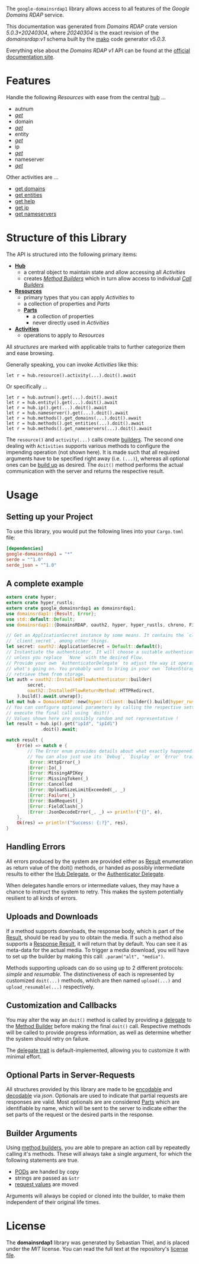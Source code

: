 <!---
DO NOT EDIT !
This file was generated automatically from 'src/generator/templates/api/README.md.mako'
DO NOT EDIT !
-->
The `google-domainsrdap1` library allows access to all features of the *Google Domains RDAP* service.

This documentation was generated from *Domains RDAP* crate version *5.0.3+20240304*, where *20240304* is the exact revision of the *domainsrdap:v1* schema built by the [mako](http://www.makotemplates.org/) code generator *v5.0.3*.

Everything else about the *Domains RDAP* *v1* API can be found at the
[official documentation site](https://developers.google.com/domains/rdap/).
# Features

Handle the following *Resources* with ease from the central [hub](https://docs.rs/google-domainsrdap1/5.0.3+20240304/google_domainsrdap1/DomainsRDAP) ... 

* autnum
 * [*get*](https://docs.rs/google-domainsrdap1/5.0.3+20240304/google_domainsrdap1/api::AutnumGetCall)
* domain
 * [*get*](https://docs.rs/google-domainsrdap1/5.0.3+20240304/google_domainsrdap1/api::DomainGetCall)
* entity
 * [*get*](https://docs.rs/google-domainsrdap1/5.0.3+20240304/google_domainsrdap1/api::EntityGetCall)
* ip
 * [*get*](https://docs.rs/google-domainsrdap1/5.0.3+20240304/google_domainsrdap1/api::IpGetCall)
* nameserver
 * [*get*](https://docs.rs/google-domainsrdap1/5.0.3+20240304/google_domainsrdap1/api::NameserverGetCall)

Other activities are ...

* [get domains](https://docs.rs/google-domainsrdap1/5.0.3+20240304/google_domainsrdap1/api::MethodGetDomainCall)
* [get entities](https://docs.rs/google-domainsrdap1/5.0.3+20240304/google_domainsrdap1/api::MethodGetEntityCall)
* [get help](https://docs.rs/google-domainsrdap1/5.0.3+20240304/google_domainsrdap1/api::MethodGetHelpCall)
* [get ip](https://docs.rs/google-domainsrdap1/5.0.3+20240304/google_domainsrdap1/api::MethodGetIpCall)
* [get nameservers](https://docs.rs/google-domainsrdap1/5.0.3+20240304/google_domainsrdap1/api::MethodGetNameserverCall)



# Structure of this Library

The API is structured into the following primary items:

* **[Hub](https://docs.rs/google-domainsrdap1/5.0.3+20240304/google_domainsrdap1/DomainsRDAP)**
    * a central object to maintain state and allow accessing all *Activities*
    * creates [*Method Builders*](https://docs.rs/google-domainsrdap1/5.0.3+20240304/google_domainsrdap1/client::MethodsBuilder) which in turn
      allow access to individual [*Call Builders*](https://docs.rs/google-domainsrdap1/5.0.3+20240304/google_domainsrdap1/client::CallBuilder)
* **[Resources](https://docs.rs/google-domainsrdap1/5.0.3+20240304/google_domainsrdap1/client::Resource)**
    * primary types that you can apply *Activities* to
    * a collection of properties and *Parts*
    * **[Parts](https://docs.rs/google-domainsrdap1/5.0.3+20240304/google_domainsrdap1/client::Part)**
        * a collection of properties
        * never directly used in *Activities*
* **[Activities](https://docs.rs/google-domainsrdap1/5.0.3+20240304/google_domainsrdap1/client::CallBuilder)**
    * operations to apply to *Resources*

All *structures* are marked with applicable traits to further categorize them and ease browsing.

Generally speaking, you can invoke *Activities* like this:

```Rust,ignore
let r = hub.resource().activity(...).doit().await
```

Or specifically ...

```ignore
let r = hub.autnum().get(...).doit().await
let r = hub.entity().get(...).doit().await
let r = hub.ip().get(...).doit().await
let r = hub.nameserver().get(...).doit().await
let r = hub.methods().get_domains(...).doit().await
let r = hub.methods().get_entities(...).doit().await
let r = hub.methods().get_nameservers(...).doit().await
```

The `resource()` and `activity(...)` calls create [builders][builder-pattern]. The second one dealing with `Activities` 
supports various methods to configure the impending operation (not shown here). It is made such that all required arguments have to be 
specified right away (i.e. `(...)`), whereas all optional ones can be [build up][builder-pattern] as desired.
The `doit()` method performs the actual communication with the server and returns the respective result.

# Usage

## Setting up your Project

To use this library, you would put the following lines into your `Cargo.toml` file:

```toml
[dependencies]
google-domainsrdap1 = "*"
serde = "^1.0"
serde_json = "^1.0"
```

## A complete example

```Rust
extern crate hyper;
extern crate hyper_rustls;
extern crate google_domainsrdap1 as domainsrdap1;
use domainsrdap1::{Result, Error};
use std::default::Default;
use domainsrdap1::{DomainsRDAP, oauth2, hyper, hyper_rustls, chrono, FieldMask};

// Get an ApplicationSecret instance by some means. It contains the `client_id` and 
// `client_secret`, among other things.
let secret: oauth2::ApplicationSecret = Default::default();
// Instantiate the authenticator. It will choose a suitable authentication flow for you, 
// unless you replace  `None` with the desired Flow.
// Provide your own `AuthenticatorDelegate` to adjust the way it operates and get feedback about 
// what's going on. You probably want to bring in your own `TokenStorage` to persist tokens and
// retrieve them from storage.
let auth = oauth2::InstalledFlowAuthenticator::builder(
        secret,
        oauth2::InstalledFlowReturnMethod::HTTPRedirect,
    ).build().await.unwrap();
let mut hub = DomainsRDAP::new(hyper::Client::builder().build(hyper_rustls::HttpsConnectorBuilder::new().with_native_roots().https_or_http().enable_http1().build()), auth);
// You can configure optional parameters by calling the respective setters at will, and
// execute the final call using `doit()`.
// Values shown here are possibly random and not representative !
let result = hub.ip().get("ipId", "ipId1")
             .doit().await;

match result {
    Err(e) => match e {
        // The Error enum provides details about what exactly happened.
        // You can also just use its `Debug`, `Display` or `Error` traits
         Error::HttpError(_)
        |Error::Io(_)
        |Error::MissingAPIKey
        |Error::MissingToken(_)
        |Error::Cancelled
        |Error::UploadSizeLimitExceeded(_, _)
        |Error::Failure(_)
        |Error::BadRequest(_)
        |Error::FieldClash(_)
        |Error::JsonDecodeError(_, _) => println!("{}", e),
    },
    Ok(res) => println!("Success: {:?}", res),
}

```
## Handling Errors

All errors produced by the system are provided either as [Result](https://docs.rs/google-domainsrdap1/5.0.3+20240304/google_domainsrdap1/client::Result) enumeration as return value of
the doit() methods, or handed as possibly intermediate results to either the 
[Hub Delegate](https://docs.rs/google-domainsrdap1/5.0.3+20240304/google_domainsrdap1/client::Delegate), or the [Authenticator Delegate](https://docs.rs/yup-oauth2/*/yup_oauth2/trait.AuthenticatorDelegate.html).

When delegates handle errors or intermediate values, they may have a chance to instruct the system to retry. This 
makes the system potentially resilient to all kinds of errors.

## Uploads and Downloads
If a method supports downloads, the response body, which is part of the [Result](https://docs.rs/google-domainsrdap1/5.0.3+20240304/google_domainsrdap1/client::Result), should be
read by you to obtain the media.
If such a method also supports a [Response Result](https://docs.rs/google-domainsrdap1/5.0.3+20240304/google_domainsrdap1/client::ResponseResult), it will return that by default.
You can see it as meta-data for the actual media. To trigger a media download, you will have to set up the builder by making
this call: `.param("alt", "media")`.

Methods supporting uploads can do so using up to 2 different protocols: 
*simple* and *resumable*. The distinctiveness of each is represented by customized 
`doit(...)` methods, which are then named `upload(...)` and `upload_resumable(...)` respectively.

## Customization and Callbacks

You may alter the way an `doit()` method is called by providing a [delegate](https://docs.rs/google-domainsrdap1/5.0.3+20240304/google_domainsrdap1/client::Delegate) to the 
[Method Builder](https://docs.rs/google-domainsrdap1/5.0.3+20240304/google_domainsrdap1/client::CallBuilder) before making the final `doit()` call. 
Respective methods will be called to provide progress information, as well as determine whether the system should 
retry on failure.

The [delegate trait](https://docs.rs/google-domainsrdap1/5.0.3+20240304/google_domainsrdap1/client::Delegate) is default-implemented, allowing you to customize it with minimal effort.

## Optional Parts in Server-Requests

All structures provided by this library are made to be [encodable](https://docs.rs/google-domainsrdap1/5.0.3+20240304/google_domainsrdap1/client::RequestValue) and 
[decodable](https://docs.rs/google-domainsrdap1/5.0.3+20240304/google_domainsrdap1/client::ResponseResult) via *json*. Optionals are used to indicate that partial requests are responses 
are valid.
Most optionals are are considered [Parts](https://docs.rs/google-domainsrdap1/5.0.3+20240304/google_domainsrdap1/client::Part) which are identifiable by name, which will be sent to 
the server to indicate either the set parts of the request or the desired parts in the response.

## Builder Arguments

Using [method builders](https://docs.rs/google-domainsrdap1/5.0.3+20240304/google_domainsrdap1/client::CallBuilder), you are able to prepare an action call by repeatedly calling it's methods.
These will always take a single argument, for which the following statements are true.

* [PODs][wiki-pod] are handed by copy
* strings are passed as `&str`
* [request values](https://docs.rs/google-domainsrdap1/5.0.3+20240304/google_domainsrdap1/client::RequestValue) are moved

Arguments will always be copied or cloned into the builder, to make them independent of their original life times.

[wiki-pod]: http://en.wikipedia.org/wiki/Plain_old_data_structure
[builder-pattern]: http://en.wikipedia.org/wiki/Builder_pattern
[google-go-api]: https://github.com/google/google-api-go-client

# License
The **domainsrdap1** library was generated by Sebastian Thiel, and is placed 
under the *MIT* license.
You can read the full text at the repository's [license file][repo-license].

[repo-license]: https://github.com/Byron/google-apis-rsblob/main/LICENSE.md

